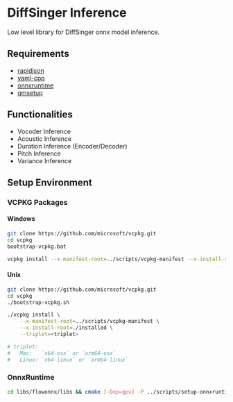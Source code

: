 # DiffSinger Inference

Low level library for DiffSinger onnx model inference.

## Requirements

+ [rapidjson](https://github.com/tencent/rapidjson)
+ [yaml-cpp](https://github.com/jbeder/yaml-cpp)
+ [onnxruntime](https://github.com/onnxruntime/onnxruntime)
+ [qmsetup](https://github.com/stdware/qmsetup)

## Functionalities

+ Vocoder Inference
+ Acoustic Inference
+ Duration Inference (Encoder/Decoder)
+ Pitch Inference
+ Variance Inference

## Setup Environment

### VCPKG Packages

#### Windows
```sh
git clone https://github.com/microsoft/vcpkg.git
cd vcpkg
bootstrap-vcpkg.bat

vcpkg install --x-manifest-root=../scripts/vcpkg-manifest --x-install-root=./installed --triplet=x64-windows
```

#### Unix
```sh
git clone https://github.com/microsoft/vcpkg.git
cd vcpkg
./bootstrap-vcpkg.sh

./vcpkg install \
    --x-manifest-root=../scripts/vcpkg-manifest \
    --x-install-root=./installed \
    --triplet=<triplet>

# triplet:
#   Mac:   `x64-osx` or `arm64-osx`
#   Linux: `x64-linux` or `arm64-linux`
```

### OnnxRuntime

```sh
cd libs/flowonnx/libs && cmake [-Dep=gpu] -P ../scripts/setup-onnxruntime.cmake
```